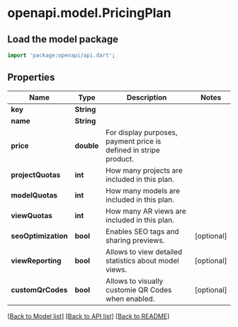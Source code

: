# openapi.model.PricingPlan

## Load the model package
```dart
import 'package:openapi/api.dart';
```

## Properties
Name | Type | Description | Notes
------------ | ------------- | ------------- | -------------
**key** | **String** |  | 
**name** | **String** |  | 
**price** | **double** | For display purposes, payment price is defined in stripe product. | 
**projectQuotas** | **int** | How many projects are included in this plan. | 
**modelQuotas** | **int** | How many models are included in this plan. | 
**viewQuotas** | **int** | How many AR views are included in this plan. | 
**seoOptimization** | **bool** | Enables SEO tags and sharing previews. | [optional] 
**viewReporting** | **bool** | Allows to view detailed statistics about model views. | [optional] 
**customQrCodes** | **bool** | Allows to visually customie QR Codes when enabled. | [optional] 

[[Back to Model list]](../README.md#documentation-for-models) [[Back to API list]](../README.md#documentation-for-api-endpoints) [[Back to README]](../README.md)


